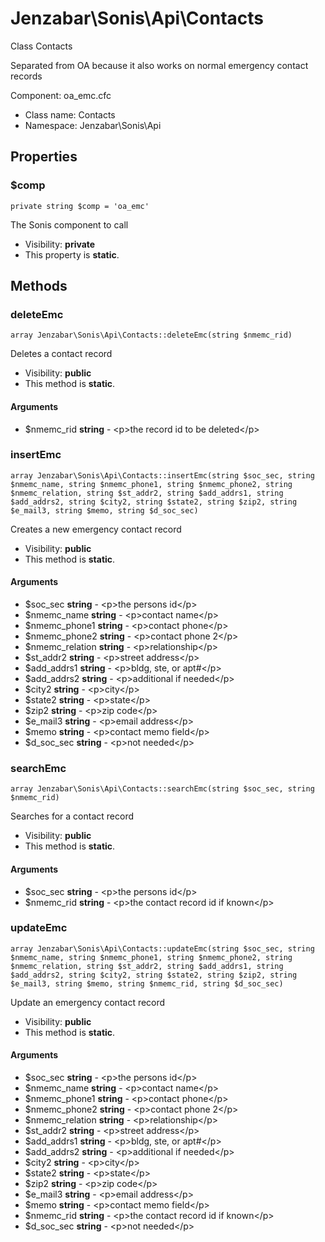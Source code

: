 Jenzabar\Sonis\Api\Contacts
===============

Class Contacts

Separated from OA because it also works
on normal emergency contact records

Component: oa_emc.cfc


* Class name: Contacts
* Namespace: Jenzabar\Sonis\Api





Properties
----------


### $comp

    private string $comp = 'oa_emc'

The Sonis component to call



* Visibility: **private**
* This property is **static**.


Methods
-------


### deleteEmc

    array Jenzabar\Sonis\Api\Contacts::deleteEmc(string $nmemc_rid)

Deletes a contact record



* Visibility: **public**
* This method is **static**.


#### Arguments
* $nmemc_rid **string** - &lt;p&gt;the record id to be deleted&lt;/p&gt;



### insertEmc

    array Jenzabar\Sonis\Api\Contacts::insertEmc(string $soc_sec, string $nmemc_name, string $nmemc_phone1, string $nmemc_phone2, string $nmemc_relation, string $st_addr2, string $add_addrs1, string $add_addrs2, string $city2, string $state2, string $zip2, string $e_mail3, string $memo, string $d_soc_sec)

Creates a new emergency contact record



* Visibility: **public**
* This method is **static**.


#### Arguments
* $soc_sec **string** - &lt;p&gt;the persons id&lt;/p&gt;
* $nmemc_name **string** - &lt;p&gt;contact name&lt;/p&gt;
* $nmemc_phone1 **string** - &lt;p&gt;contact phone&lt;/p&gt;
* $nmemc_phone2 **string** - &lt;p&gt;contact phone 2&lt;/p&gt;
* $nmemc_relation **string** - &lt;p&gt;relationship&lt;/p&gt;
* $st_addr2 **string** - &lt;p&gt;street address&lt;/p&gt;
* $add_addrs1 **string** - &lt;p&gt;bldg, ste, or apt#&lt;/p&gt;
* $add_addrs2 **string** - &lt;p&gt;additional if needed&lt;/p&gt;
* $city2 **string** - &lt;p&gt;city&lt;/p&gt;
* $state2 **string** - &lt;p&gt;state&lt;/p&gt;
* $zip2 **string** - &lt;p&gt;zip code&lt;/p&gt;
* $e_mail3 **string** - &lt;p&gt;email address&lt;/p&gt;
* $memo **string** - &lt;p&gt;contact memo field&lt;/p&gt;
* $d_soc_sec **string** - &lt;p&gt;not needed&lt;/p&gt;



### searchEmc

    array Jenzabar\Sonis\Api\Contacts::searchEmc(string $soc_sec, string $nmemc_rid)

Searches for a contact record



* Visibility: **public**
* This method is **static**.


#### Arguments
* $soc_sec **string** - &lt;p&gt;the persons id&lt;/p&gt;
* $nmemc_rid **string** - &lt;p&gt;the contact record id if known&lt;/p&gt;



### updateEmc

    array Jenzabar\Sonis\Api\Contacts::updateEmc(string $soc_sec, string $nmemc_name, string $nmemc_phone1, string $nmemc_phone2, string $nmemc_relation, string $st_addr2, string $add_addrs1, string $add_addrs2, string $city2, string $state2, string $zip2, string $e_mail3, string $memo, string $nmemc_rid, string $d_soc_sec)

Update an emergency contact record



* Visibility: **public**
* This method is **static**.


#### Arguments
* $soc_sec **string** - &lt;p&gt;the persons id&lt;/p&gt;
* $nmemc_name **string** - &lt;p&gt;contact name&lt;/p&gt;
* $nmemc_phone1 **string** - &lt;p&gt;contact phone&lt;/p&gt;
* $nmemc_phone2 **string** - &lt;p&gt;contact phone 2&lt;/p&gt;
* $nmemc_relation **string** - &lt;p&gt;relationship&lt;/p&gt;
* $st_addr2 **string** - &lt;p&gt;street address&lt;/p&gt;
* $add_addrs1 **string** - &lt;p&gt;bldg, ste, or apt#&lt;/p&gt;
* $add_addrs2 **string** - &lt;p&gt;additional if needed&lt;/p&gt;
* $city2 **string** - &lt;p&gt;city&lt;/p&gt;
* $state2 **string** - &lt;p&gt;state&lt;/p&gt;
* $zip2 **string** - &lt;p&gt;zip code&lt;/p&gt;
* $e_mail3 **string** - &lt;p&gt;email address&lt;/p&gt;
* $memo **string** - &lt;p&gt;contact memo field&lt;/p&gt;
* $nmemc_rid **string** - &lt;p&gt;the contact record id if known&lt;/p&gt;
* $d_soc_sec **string** - &lt;p&gt;not needed&lt;/p&gt;


